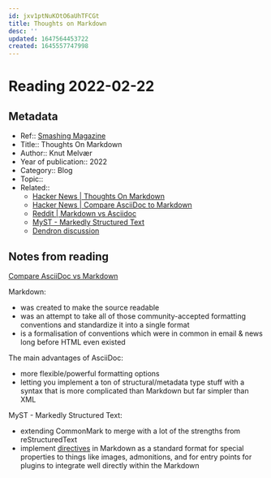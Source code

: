 ```yaml
---
id: jxv1ptNuKOtO6aUhTFCGt
title: Thoughts on Markdown
desc: ''
updated: 1647564453722
created: 1645557747998
---
```

# Reading 2022-02-22

## Metadata

- Ref:: [Smashing Magazine](https://www.smashingmagazine.com/2022/02/thoughts-on-markdown/)
- Title:: Thoughts On Markdown
- Author:: Knut Melvær
- Year of publication:: 2022
- Category:: Blog
- Topic::
- Related::
  - [Hacker News | Thoughts On Markdown](https://news.ycombinator.com/item?id=30395130)
  - [Hacker News | Compare AsciiDoc to Markdown](https://news.ycombinator.com/item?id=27744509)
  - [Reddit | Markdown vs Asciidoc](https://www.reddit.com/r/technicalwriting/comments/qxcsx6/markdown_vs_asciidoc/)
  - [MyST - Markedly Structured Text](https://myst-parser.readthedocs.io/en/latest/)
  - [Dendron discussion](https://github.com/dendronhq/dendron/discussions/2347#discussioncomment-2277719)

## Notes from reading

[Compare AsciiDoc vs Markdown](https://docs.asciidoctor.org/asciidoc/latest/asciidoc-vs-markdown/)

Markdown: 
- was created to make the source readable
- was an attempt to take all of those community-accepted formatting conventions and standardize it into a single format
- is a formalisation of conventions which were in common in email & news long before HTML even existed

The main advantages of AsciiDoc:
- more flexible/powerful formatting options
- letting you implement a ton of structural/metadata type stuff with a syntax that is more complicated than Markdown but far simpler than XML

MyST - Markedly Structured Text:
- extending CommonMark to merge with a lot of the strengths from reStructuredText
- implement [directives](https://myst-parser.readthedocs.io/en/latest/syntax/syntax.html#directives-a-block-level-extension-point) in Markdown as a standard format for special properties to things like images, admonitions, and for entry points for plugins to integrate well directly within the Markdown